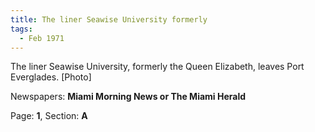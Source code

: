 ```yaml
---  
title: The liner Seawise University formerly  
tags:  
  - Feb 1971  
---  
```

  
The liner Seawise University, formerly the Queen Elizabeth, leaves Port Everglades. [Photo]  
  
Newspapers: **Miami Morning News or The Miami Herald**  
  
Page: **1**, Section: **A** 
